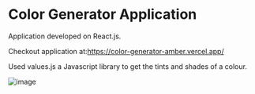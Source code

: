 # Color Generator Application

Application developed on React.js.

Checkout application at:https://color-generator-amber.vercel.app/

Used values.js a Javascript library to get the tints and shades of a colour.

![image](https://user-images.githubusercontent.com/107784718/183872604-e8ae0c6b-c575-41dc-b129-ca37bb77d917.png)
